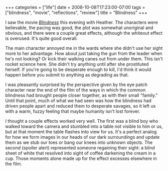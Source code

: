 +++
categories = ["life"]
date = 2008-10-08T17:23:00-07:00
tags = ["blindness", "movie", "reflections", "review"]
title = "Blindness"
+++

I saw the movie *[Blindness](https://www.reelviews.net/php_review_template.php?identifier=1349)* this evening with Heather. The characters were believable, the pacing was good, the plot was somewhat unoriginal and obvious, and there were a couple great effects, although the whiteout effect is overused. It's quite good overall.

The main character annoyed me in the wards where she didn't use her sight more to her advantage. How about just taking the gun from the leader when he's not looking? Or kick their walking canes out from under them. This isn't rocket science here. She didn't try anything until after she prostituted herself. If you're going to be desperate enough to kill, I'd think it would happen before you submit to anything as degrading as that.

I was pleasantly surprised by the perspective given by the eye patch character near the end of the film of the ways in which the common blindness had brought people closer together, as with their small "family." Until that point, much of what we had seen was how the blindness had driven people apart and reduced them to desperate savages, so it left us with a warm, fuzzy feeling that maybe humanity isn't lost forever.

I thought a couple effects worked very well. The first was a blind boy who walked toward the camera and stumbled into a table not visible to him or us, but at that moment the table flashes into view for us. It's a perfect analog for how we form images in our heads of our dark surroundings and update them as we stub our toes or bang our knees into unknown objects. The second (spoiler alert) represented someone regaining their sight: a blind sheet of white that resolved into sight of coffee darkening the cream in a cup. Those moments alone made up for the effect excesses elsewhere in the film.
